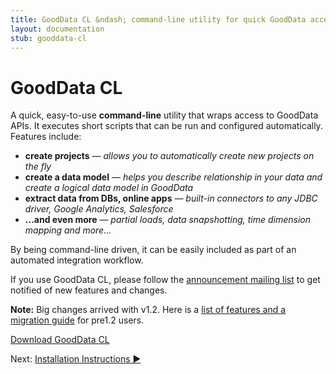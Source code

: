 ```yaml
---
title: GoodData CL &ndash; command-line utility for quick GoodData access
layout: documentation
stub: gooddata-cl
---
```


# GoodData CL
A quick, easy-to-use **command-line** utility that wraps access to GoodData APIs. It executes short scripts that can be run and configured automatically. Features include:

 * **create projects** &mdash; <em>allows you to automatically create new projects on the fly</em>
 * **create a data model** &mdash; <em>helps you describe relationship in your data and create a logical data model in GoodData</em>
 * **extract data from DBs, online apps** &mdash; <em>built-in connectors to any JDBC driver, Google Analytics, Salesforce</em>
 * **…and even more** &mdash; *partial loads, data snapshotting, time dimension mapping and more…*

By being command-line driven, it can be easily included as part of an automated integration workflow.

If you use GoodData CL, please follow the [announcement mailing list](http://groups.google.com/group/gooddata-cl-announce/) to get notified of new features and changes.

**Note:** Big changes arrived with v1.2. Here is a [list of features and a migration guide]({{site.root}}/blog/2010/12/10/migration-to-gooddata-cl-1.2) for pre1.2 users.

<a class="greenButton" href="http://github.com/gooddata/GoodData-CL/downloads">Download GoodData CL</a>
            
<div class="next">Next:&nbsp;<a href="{{ site.root }}/gooddata-cl/install.html">Installation Instructions&nbsp;▶</a></div>
